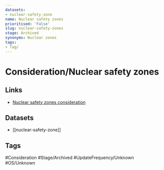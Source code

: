 ```yaml
---
datasets:
- nuclear-safety-zone
name: Nuclear safety zones
prioritised: 'False'
slug: nuclear-safety-zones
stage: Archived
synonyms: Nuclear zones
tags:
- Tag/
---
```


# Consideration/Nuclear safety zones



## Links

* [Nuclear safety zones consideration](https://design.planning.data.gov.uk/planning-consideration/nuclear-safety-zones)

## Datasets

* [[nuclear-safety-zone]]

## Tags

#Consideration #Stage/Archived #UpdateFrequency/Unknown #OS/Unknown